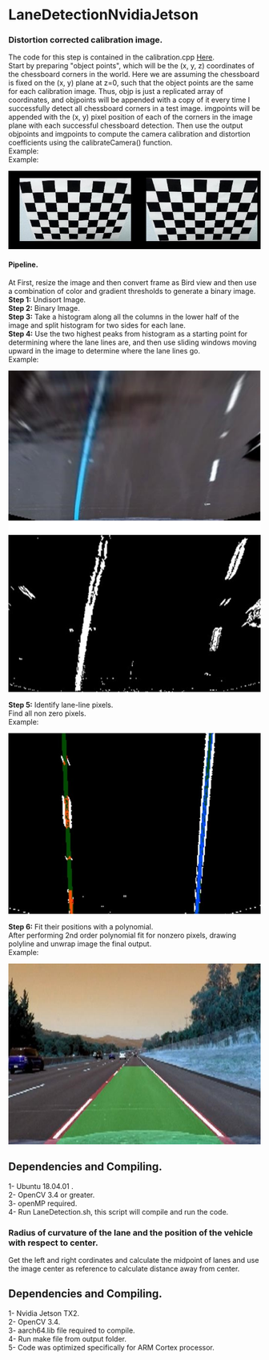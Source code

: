 # LaneDetectionNvidiaJetson 
### Distortion corrected calibration image.   
The code for this step is contained in the calibration.cpp [Here](../LaneDetectionNvidiaJetson/calibration.cpp).  
Start by preparing "object points", which will be the (x, y, z) coordinates of the chessboard corners in the world. Here we are assuming the chessboard is fixed on the (x, y) plane at z=0, such that the object points are the same for each calibration image. Thus, objp is just a replicated array of coordinates, and objpoints will be appended with a copy of it every time I successfully detect all chessboard corners in a test image. imgpoints will be appended with the (x, y) pixel position of each of the corners in the image plane with each successful chessboard detection. Then use the output objpoints and imgpoints to compute the camera calibration and distortion coefficients using the calibrateCamera() function.  
Example:   
Example: 
<p align="center">
  <img src="https://github.com/apreddyy/LaneandYolovehicle-Detection/blob/master/images/image1.png">
</p>  

   
#### Pipeline.      
At First,  resize the image and then  convert frame as Bird view and then use a combination of color and gradient thresholds to generate a binary image.  
**Step 1:** Undisort Image.   
**Step 2:** Binary Image.   
**Step 3:** Take a histogram along all the columns in the lower half of the image and split histogram for two sides for each lane.   
**Step 4:** Use the two highest peaks from histogram as a starting point for determining where the lane lines are, and then use sliding windows moving upward in the image to determine where the lane lines go.   
Example: 
<p align="center">
  <img width="640" height="640" src="https://github.com/apreddyy/LaneandYolovehicle-Detection/blob/master/images/image2.png">
</p>  


**Step 5:**  Identify lane-line pixels.  
Find all non zero pixels.  
Example:   
<p align="center">
  <img width="640" height="360" src="https://github.com/apreddyy/LaneandYolovehicle-Detection/blob/master/images/image3.png">
</p> 


**Step 6:** Fit their positions with a polynomial.   
After performing 2nd order polynomial fit for nonzero pixels, drawing polyline and unwrap image the final output.  
Example:   
<p align="center">
  <img width="640" height="360" src="https://github.com/apreddyy/LaneandYolovehicle-Detection/blob/master/images/image4.png">
</p> 



## Dependencies and Compiling.  
1- Ubuntu 18.04.01 .  
2- OpenCV 3.4 or greater.  
3- openMP required.   
4- Run LaneDetection.sh, this script will compile and run the code.  

### Radius of curvature of the lane and the position of the vehicle with respect to center. 
Get the left and right cordinates and calculate the midpoint of lanes and use the image center as reference to calculate distance away from center.  
## Dependencies and Compiling.  
1- Nvidia Jetson TX2.  
2- OpenCV 3.4.  
3- aarch64.lib file required to compile.   
4- Run make file from output folder.    
5- Code was optimized specifically for ARM Cortex processor.  

